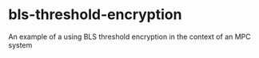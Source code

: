# bls-threshold-encryption
An example of a using BLS threshold encryption in the context of an MPC system

